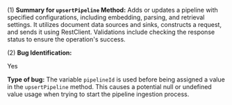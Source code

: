 (1) **Summary for `upsertPipeline` Method:**
Adds or updates a pipeline with specified configurations, including embedding, parsing, and retrieval settings. It utilizes document data sources and sinks, constructs a request, and sends it using RestClient. Validations include checking the response status to ensure the operation's success.

(2) **Bug Identification:**

Yes

**Type of bug:**
The variable `pipelineId` is used before being assigned a value in the `upsertPipeline` method. This causes a potential null or undefined value usage when trying to start the pipeline ingestion process.
